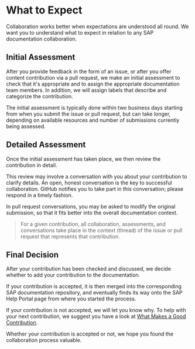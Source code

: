 # What to Expect

Collaboration works better when expectations are understood all round. We want you to understand what to expect in relation to any SAP documentation collaboration.

## Initial Assessment

After you provide feedback in the form of an issue, or after you offer content contribution via a pull request, we make an initial assessment to check that it's appropriate and to assign the appropriate documentation team members. In addition,  we will assign labels that describe and categorize the contribution.

The initial assessment is typically done within two business days starting from when you submit the issue or pull request, but can take longer, depending on available resources and number of submissions currently being assessed.

## Detailed Assessment

Once the initial assessment has taken place, we then review the contribution in detail.

This review may involve a conversation with you about your contribution to clarify details. An open, honest conversation is the key to successful collaboration. GitHub notifies you to take part in this conversation; please respond in a timely fashion.

In pull request conversations, you may be asked to modify the original submission, so that it fits better into the overall documentation context.

> For a given contribution, all collaboration, assessments, and conversations take place in the context (thread) of the issue or pull request that represents that contribution.

## Final Decision

After your contribution has been checked and discussed, we decide whether to add your contribution to the documentation.

If your contribution is accepted, it is then merged into the corresponding SAP documentation repository, and eventually finds its way onto the SAP Help Portal page from where you started the process.

If your contribution is not accepted, we will let you know why. To help with your next contribution, we suggest you have a look at [What Makes a Good Contribution](content-contribution/good-contribution.md).

Whether your contribution is accepted or not, we hope you found the collaboration process valuable.
